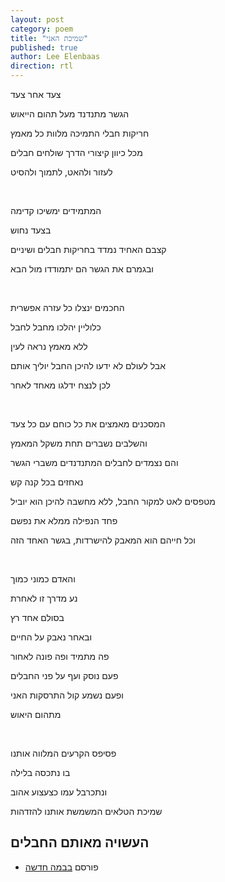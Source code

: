 ```yaml
---
layout: post
category: poem
title: "שמיכת האני"
published: true
author: Lee Elenbaas
direction: rtl
---
```

צעד אחר צעד

הגשר מתנדנד מעל תהום הייאוש

חריקות חבלי התמיכה מלוות כל מאמץ

מכל כיוון קיצורי הדרך שולחים חבלים

לעזור ולהאט, לתמוך ולהסיט

<br>

המתמידים ימשיכו קדימה

בצעד נחוש

קצבם האחיד נמדד בחריקות חבלים ושיניים

ובגמרם את הגשר הם יתמודדו מול הבא

<br>

החכמים ינצלו כל עזרה אפשרית

כלוליין יהלכו מחבל לחבל

ללא מאמץ נראה לעין

אבל לעולם לא ידעו להיכן החבל יוליך אותם

לכן לנצח ידלגו מאחד לאחר

<br>

המסכנים מאמצים את כל כוחם עם כל צעד

והשלבים נשברים תחת משקל המאמץ

והם נצמדים לחבלים המתנדנדים משברי הגשר

נאחזים בכל קנה קש

מטפסים לאט למקור החבל, ללא מחשבה להיכן הוא יוביל

פחד הנפילה ממלא את נפשם

וכל חייהם הוא המאבק להישרדות, בגשר האחד הזה

<br>

והאדם כמוני כמוך

נע מדרך זו לאחרת

בסולם אחד רץ

ובאחר נאבק על החיים

פה מתמיד ופה פונה לאחור

פעם נוסק ועף על פני החבלים

ופעם נשמע קול התרסקות האני

מתהום היאוש

<br>

פסיפס הקרעים המלווה אותנו

בו נתכסה בלילה

ונתכרבל עמו כצעצוע אהוב

שמיכת הטלאים המשמשת אותנו להזדהות

העשויה מאותם החבלים
-------------------
- פורסם [בבמה חדשה](http://stage.co.il/Stories/373395)
